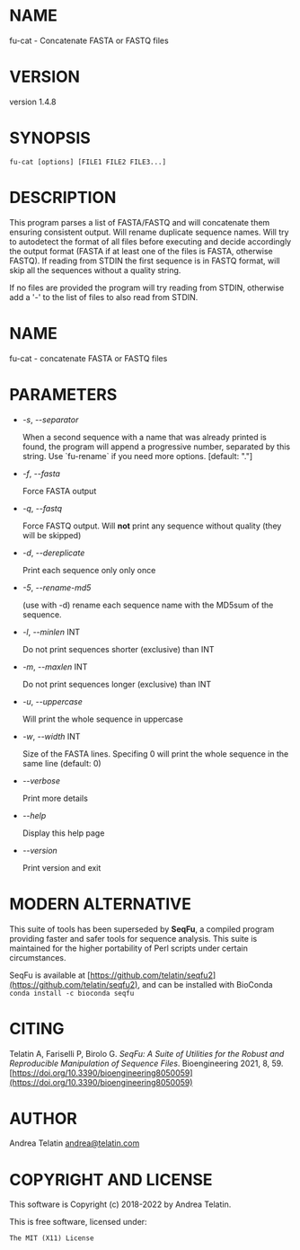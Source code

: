 # NAME

fu-cat - Concatenate FASTA or FASTQ files

# VERSION

version 1.4.8

# SYNOPSIS

    fu-cat [options] [FILE1 FILE2 FILE3...]

# DESCRIPTION

This program parses a list of FASTA/FASTQ and will concatenate them
ensuring consistent output. Will rename duplicate sequence names.
Will try to autodetect the format of all files before executing and
decide accordingly the output format (FASTA if at least one of the
files is FASTA, otherwise FASTQ). If reading from STDIN the first
sequence is in FASTQ format, will skip all the sequences without a
quality string.

If no files are provided the program will try reading from STDIN,
otherwise add a '-' to the list of files to also read from STDIN.

# NAME

fu-cat - concatenate FASTA or FASTQ files

# PARAMETERS

- _-s_, _--separator_

    When a second sequence with a name that was already printed is found,
    the program will append a progressive number, separated by this string.
    Use \`fu-rename\` if you need more options.
    \[default: "."\]

- _-f_, _--fasta_

    Force FASTA output

- _-q_, _--fastq_

    Force FASTQ output. Will **not** print any sequence without quality
    (they will be skipped)

- _-d_, _--dereplicate_

    Print each sequence only only once

- _-5_, _--rename-md5_

    (use with -d) rename each sequence name with the MD5sum of the sequence.

- _-l_, _--minlen_ INT

    Do not print sequences shorter (exclusive) than INT

- _-m_, _--maxlen_ INT

    Do not print sequences longer (exclusive) than INT

- _-u_, _--uppercase_

    Will print the whole sequence in uppercase

- _-w_, _--width_ INT

    Size of the FASTA lines. Specifing 0 will print the whole sequence in the same line (default: 0)

- _--verbose_

    Print more details

- _--help_

    Display this help page

- _--version_

    Print version and exit

# MODERN ALTERNATIVE

This suite of tools has been superseded by **SeqFu**, a compiled
program providing faster and safer tools for sequence analysis.
This suite is maintained for the higher portability of Perl scripts
under certain circumstances.

SeqFu is available at [https://github.com/telatin/seqfu2](https://github.com/telatin/seqfu2), and
can be installed with BioConda `conda install -c bioconda seqfu`

# CITING

Telatin A, Fariselli P, Birolo G.
_SeqFu: A Suite of Utilities for the Robust and Reproducible Manipulation of Sequence Files_.
Bioengineering 2021, 8, 59. [https://doi.org/10.3390/bioengineering8050059](https://doi.org/10.3390/bioengineering8050059)

# AUTHOR

Andrea Telatin <andrea@telatin.com>

# COPYRIGHT AND LICENSE

This software is Copyright (c) 2018-2022 by Andrea Telatin.

This is free software, licensed under:

    The MIT (X11) License
